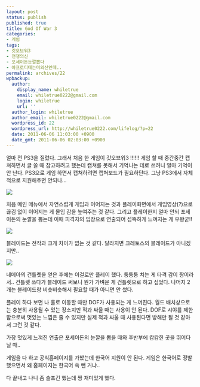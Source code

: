 ```yaml
---
layout: post
status: publish
published: true
title: God Of War 3
categories:
- 게임
tags:
- 갓오브워3
- 전쟁의신
- 포세이돈눈깔뽑다
- 아프로디테는미의신인데..
permalink: archives/22
wpbackup:
  author:
    display_name: whiletrue
    email: whiletrue0222@gmail.com
    login: whiletrue
    url: ''
  author_login: whiletrue
  author_email: whiletrue0222@gmail.com
  wordpress_id: 22
  wordpress_url: http://whiletrue0222.com/lifelog/?p=22
  date: 2011-06-06 11:03:00 +0900
  date_gmt: 2011-06-06 02:03:00 +0900
---
```


얼마 전 PS3을 질렀다.
그래서 처음 한 게임이 갓오브워3 !!!!!!
게임 할 때 중간중간 캡쳐하면서 글 쓸 때 참고하려고 했는데 캡쳐를 못해서 기억나는 데로 쓰려니 얼마 기억이 안 난다.
PS3으로 게임 하면서 캡쳐하려면 캡쳐보드가 필요하단다. 그냥 PS3에서 자체적으로 지원해주면 안되나...

![](http://lh3.ggpht.com/-roN3t_E4P4s/TwCDahC8BuI/AAAAAAAACKY/sseSK_Sax0Y/s800/e0070413_4dec278c5b585.jpg)

처음 메인 메뉴에서 자연스럽게 게임과 이어지는 것과 플레이화면에서 게임영상(?)으로 끊김 없이 이어지는 게 몰입 감을 높여주는 것 같다.
그리고 플레이한지 얼마 안되 포세이돈의 눈깔을 뽑는데 이때 피격자의 입장으로 연출되어 섬뜩하게 느껴지는 게
우왕굳!!

![](http://lh4.ggpht.com/-R1JZ6slQQ54/TwCDaY9u-YI/AAAAAAAACKU/aeRxEWW55KI/s800/e0070413_4dec2c559a2e6.jpg)

블레이드는 전작과 크게 차이가 없는 것 같다.
달라지면 크레토스의 블레이드가 아니겠지만..

![](http://lh4.ggpht.com/-KKmIXfeLV5o/TwCDbHDfYvI/AAAAAAAACKg/FOCiKrp5vTw/s800/e0070413_4dec318599c3a.jpg)

네메아의 건틀렛을 얻은 후에는 이걸로만 플레이 했다.
퉁퉁퉁 치는 게 타격 감이 짱이라서..
건틀렛 쓰다가 블레이드 써보니 뭔가 가벼운 게 건틀렛으로 하고 싶었다.
나머지 2개는 블레이드랑 비슷비슷해서 필요할 때가 아니면 안 썼다.

플레이 하다 보면 나 홀로 이동할 때만 DOF가 사용되는 게 느껴진다.
월드 배치상으로는 충분히 사용될 수 있는 장소지만 적과 싸울 때는 사용이 안 된다.
DOF로 시야를 제한함으로써 멋있는 느낌은 줄 수 있지만 실제 적과 싸울 때 사용된다면 방해만 될 것 같아서 그런 것 같다.

가장 멋있게 느껴진 연출은 포세이돈의 눈깔을 뽑을 때와 후반부에 캄캄한 곳을 뛰어다닐 때..

게임을 다 하고 공식홈페이지를 가봤는데 한국어 지원이 안 된다.
게임은 한국어로 정발했으면서 왜 홈페이지는 한국어 쏙 뺀 거냐..

다 끝내고 나니 좀 슬프긴 했는데 짱 재미있게 했다.
